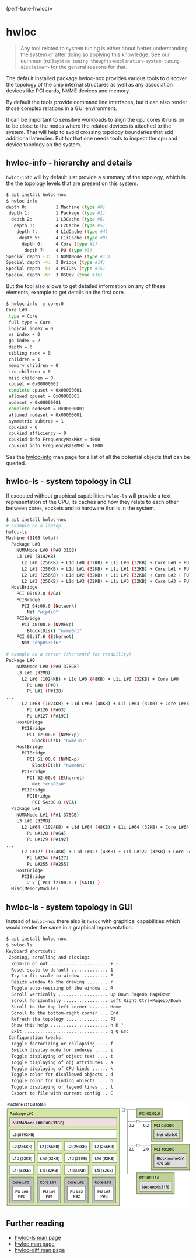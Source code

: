(perf-tune-hwloc)=
# hwloc

> Any tool related to system tuning is either about better understanding the
> system or after doing so applying this knowledge. See our common
> {ref}`system tuning thoughts<explanation-system-tuning-disclaimer>` for
> the general reasons for that.

The default installed package hwloc-nox provides various tools to discover the
topology of the chip internal structures as well as any association devices
like PCI cards, NVME devices and memory.

By default the tools provide command line interfaces, but it can also render
those complex relations in a GUI environment.

It can be important to sensitive workloads to align the cpu cores
it runs on to be close to the nodes where the related devices is attached
to the system. That will help to avoid crossing topology boundaries that
add additional latencies. But for that one needs tools to inspect the
cpu and device topology on the system.

## hwloc-info - hierarchy and details

`hwloc-info` will by default just provide a summary of the topology, which
is the the topology levels that are present on this system.

```bash
$ apt install hwloc-nox
$ hwloc-info 
depth 0:           1 Machine (type #0)
 depth 1:          1 Package (type #1)
  depth 2:         1 L3Cache (type #6)
   depth 3:        4 L2Cache (type #5)
    depth 4:       4 L1dCache (type #4)
     depth 5:      4 L1iCache (type #9)
      depth 6:     4 Core (type #2)
       depth 7:    4 PU (type #3)
Special depth -3:  1 NUMANode (type #13)
Special depth -4:  3 Bridge (type #14)
Special depth -5:  4 PCIDev (type #15)
Special depth -6:  3 OSDev (type #16)
```

But the tool also allows to get detailed information on any of these
elements, example to get details on the first core.

```bash
$ hwloc-info -p core:0
Core L#0
 type = Core
 full type = Core
 logical index = 0
 os index = 0
 gp index = 2
 depth = 6
 sibling rank = 0
 children = 1
 memory children = 0
 i/o children = 0
 misc children = 0
 cpuset = 0x00000001
 complete cpuset = 0x00000001
 allowed cpuset = 0x00000001
 nodeset = 0x00000001
 complete nodeset = 0x00000001
 allowed nodeset = 0x00000001
 symmetric subtree = 1
 cpukind = 0
 cpukind efficiency = 0
 cpukind info FrequencyMaxMHz = 4000
 cpukind info FrequencyBaseMHz = 1800
```

See the [hwloc-info](https://manpages.ubuntu.com/manpages/noble/man1/hwloc-info.1.html)
man page for a list of all the potential objects that can be queried.

## hwloc-ls - system topology in CLI

If executed without graphical capabilities `hwloc-ls` will provide a text
representation of the CPU, its caches and how they relate to each other
between cores, sockets and to hardware that is in the system.

```bash
$ apt install hwloc-nox
# example on a laptop
hwloc-ls
Machine (31GB total)
  Package L#0
    NUMANode L#0 (P#0 31GB)
    L3 L#0 (8192KB)
      L2 L#0 (256KB) + L1d L#0 (32KB) + L1i L#0 (32KB) + Core L#0 + PU L#0 (P#0)
      L2 L#1 (256KB) + L1d L#1 (32KB) + L1i L#1 (32KB) + Core L#1 + PU L#1 (P#1)
      L2 L#2 (256KB) + L1d L#2 (32KB) + L1i L#2 (32KB) + Core L#2 + PU L#2 (P#2)
      L2 L#3 (256KB) + L1d L#3 (32KB) + L1i L#3 (32KB) + Core L#3 + PU L#3 (P#3)
  HostBridge
    PCI 00:02.0 (VGA)
    PCIBridge
      PCI 04:00.0 (Network)
        Net "wlp4s0"
    PCIBridge
      PCI 40:00.0 (NVMExp)
        Block(Disk) "nvme0n1"
    PCI 00:1f.6 (Ethernet)
      Net "enp0s31f6"
```

```bash
# example on a server (shortened for readbility)
Package L#0
    NUMANode L#0 (P#0 378GB)
    L3 L#0 (32MB)
      L2 L#0 (1024KB) + L1d L#0 (48KB) + L1i L#0 (32KB) + Core L#0
        PU L#0 (P#0)
        PU L#1 (P#128)
...
      L2 L#63 (1024KB) + L1d L#63 (48KB) + L1i L#63 (32KB) + Core L#63
        PU L#126 (P#63)
        PU L#127 (P#191)
    HostBridge
      PCIBridge
        PCI 12:00.0 (NVMExp)
          Block(Disk) "nvme1n1"
    HostBridge
      PCIBridge
        PCI 51:00.0 (NVMExp)
          Block(Disk) "nvme0n1"
      PCIBridge
        PCI 52:00.0 (Ethernet)
          Net "enp82s0"
      PCIBridge
        PCIBridge
          PCI 54:00.0 (VGA)
  Package L#1
    NUMANode L#1 (P#1 378GB)
    L3 L#8 (32MB)
      L2 L#64 (1024KB) + L1d L#64 (48KB) + L1i L#64 (32KB) + Core L#64
        PU L#128 (P#64)
        PU L#129 (P#192)
...
      L2 L#127 (1024KB) + L1d L#127 (48KB) + L1i L#127 (32KB) + Core L#127
        PU L#254 (P#127)
        PU L#255 (P#255)
    HostBridge
      PCIBridge
        2 x { PCI f2:00.0-1 (SATA) }
  Misc(MemoryModule)
```

## hwloc-ls - system topology in GUI

Instead of `hwloc-nox` there also is `hwloc` with graphical capabilities which
would render the same in a graphical representation.

```bash
$ apt install hwloc-nox
$ hwloc-ls
Keyboard shortcuts:
 Zooming, scrolling and closing:
  Zoom-in or out ...................... + -
  Reset scale to default .............. 1
  Try to fit scale to window .......... F
  Resize window to the drawing ........ r
  Toggle auto-resizing of the window .. R
  Scroll vertically ................... Up Down PageUp PageDown
  Scroll horizontally ................. Left Right Ctrl+PageUp/Down
  Scroll to the top-left corner ....... Home
  Scroll to the bottom-right corner ... End
  Refresh the topology ................ F5
  Show this help ...................... h H ?
  Exit ................................ q Q Esc
 Configuration tweaks:
  Toggle factorizing or collapsing .... f
  Switch display mode for indexes ..... i
  Toggle displaying of object text .... t
  Toggle displaying of obj attributes . a
  Toggle displaying of CPU kinds ...... k
  Toggle color for disallowed objects . d
  Toggle color for binding objects .... b
  Toggle displaying of legend lines ... l
  Export to file with current config .. E
```

![hwlowc-ls UI](images/hwloc-example.png)

## Further reading

* [hwloc-ls man page](https://manpages.ubuntu.com/manpages/noble/en/man1/lstopo.1.html)
* [hwloc man page](https://manpages.ubuntu.com/manpages/noble/en/man7/hwloc.7.html)
* [hwloc-diff man page](https://manpages.ubuntu.com/manpages/noble/en/man1/hwloc-diff.1.html)

